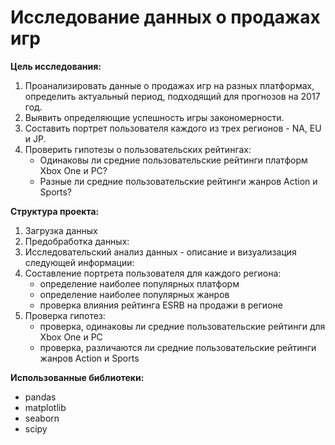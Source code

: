 # Исследование данных о продажах игр

**Цель исследования:**
1.  Проанализировать данные о продажах игр на разных платформах, определить актуальный период, подходящий для прогнозов на 2017 год.
2.  Выявить определяющие успешность игры закономерности.
3.  Составить портрет пользователя каждого из трех регионов - NA, EU и JP.
4.  Проверить гипотезы о пользовательских рейтингах:
    -   Одинаковы ли средние пользовательские рейтинги платформ Xbox One и PC?
    -   Разные ли средние пользовательские рейтинги жанров Action и Sports?

**Структура проекта:**
1.  Загрузка данных
2.  Предобработка данных:
3.  Исследовательский анализ данных - описание и визуализация следующей информации:
4.  Составление портрета пользователя для каждого региона:
    -   определение наиболее популярных платформ
    -   определение наиболее популярных жанров
    -   проверка влияния рейтинга ESRB на продажи в регионе
5.  Проверка гипотез:
    -   проверка, одинаковы ли средние пользовательские рейтинги для Xbox One и PC
    -   проверка, различаются ли средние пользовательские рейтинги жанров Action и Sports

**Использованные библиотеки:**
- pandas
- matplotlib
- seaborn
- scipy
